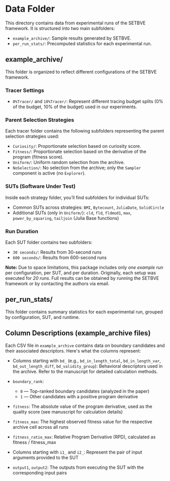 # Data Folder

This directory contains data from experimental runs of the SETBVE framework. It is structured into two main subfolders:

- `example_archive/`: Sample results generated by SETBVE.
- `per_run_stats/`: Precomputed statistics for each experimental run.

## example_archive/

This folder is organized to reflect different configurations of the SETBVE framework.

### Tracer Settings

- `0%Tracer/` and `10%Tracer/`: Represent different tracing budget splits (0% of the budget, 10% of the budget) used in our experiments.

### Parent Selection Strategies

Each tracer folder contains the following subfolders representing the parent selection strategies used:

- `Curiosity/`: Proportionate selection based on curiosity score.
- `Fitness/`: Proportionate selection based on the derivative of the program (fitness score).
- `Uniform/`: Uniform random selection from the archive.
- `NoSelection/`: No selection from the archive; only the `Sampler` component is active (no `Explorer`).

### SUTs (Software Under Test)

Inside each strategy folder, you’ll find subfolders for individual SUTs:

- Common SUTs across strategies: `BMI`, `Bytecount`, `JuliaDate`, `SolidCircle`
- Additional SUTs (only in `Uniform/`): `cld`, `fld`, `fldmod1`, `max`, `power_by_squaring`, `tailjoin` (Julia Base functions)

### Run Duration

Each SUT folder contains two subfolders:

- `30 seconds/`: Results from 30-second runs
- `600 seconds/`: Results from 600-second runs

**Note:** Due to space limitations, this package includes only *one example run* per configuration, per SUT, and per duration. Originally, each setup was executed for *20 runs*. Full results can be obtained by running the SETBVE framework or by contacting the authors via email.

## per_run_stats/

This folder contains summary statistics for each experimental run, grouped by configuration, SUT, and runtime.


## Column Descriptions (example_archive files)

Each CSV file in `example_archive` contains data on boundary candidates and their associated descriptors. Here's what the columns represent:

- Columns starting with `bd_` (e.g., `bd_in_length_total`, `bd_in_length_var`, `bd_out_length_diff`, `bd_validity_group`): 
  Behavioral descriptors used in the archive. Refer to the manuscript for detailed calculation methods.

- `boundary_rank`: 
  - `0` — Top-ranked boundary candidates (analyzed in the paper)
  - `1` — Other candidates with a positive program derivative

- `fitness`: 
  The absolute value of the program derivative, used as the quality score (see manuscript for calculation details)

- `fitness_max`: 
  The highest observed fitness value for the respective archive cell across all runs

- `fitness_ratio_max`: 
  Relative Program Derivative (RPD), calculated as fitness / fitness_max

- Columns starting with `i1_` and `i2_`: 
  Represent the pair of input arguments provided to the SUT

- `output1`, `output2`: 
  The outputs from executing the SUT with the corresponding input pairs


